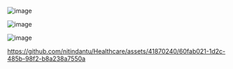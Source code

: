![image](https://github.com/nitindantu/Healthcare/assets/41870240/35fe9111-ff79-4b45-b00a-906e664a1168)


![image](https://github.com/nitindantu/Healthcare/assets/41870240/d6fc6a8c-4a09-4413-8eac-2c6ed595ea96)


![image](https://github.com/nitindantu/Healthcare/assets/41870240/9e0dd16b-47d9-4194-8e0b-ac3f437c98ca)




https://github.com/nitindantu/Healthcare/assets/41870240/60fab021-1d2c-485b-98f2-b8a238a7550a

